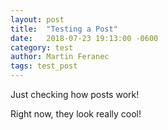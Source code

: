 ```yaml
---
layout: post
title:  "Testing a Post"
date:   2018-07-23 19:13:00 -0600
category: test
author: Martin Feranec
tags: test_post
---
```


Just checking how posts work!

Right now, they look really cool! 